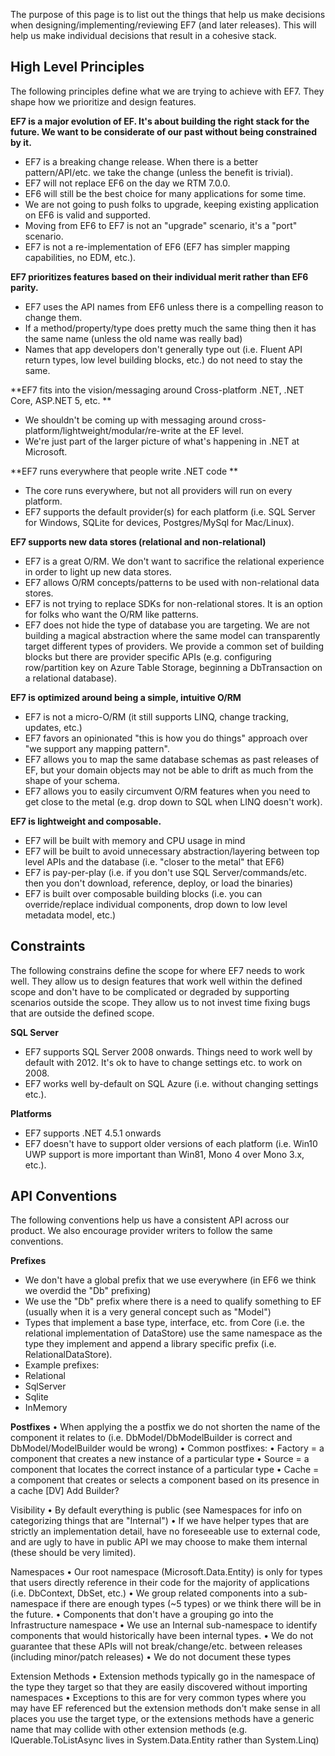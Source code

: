 The purpose of this page is to list out the things that help us make decisions when designing/implementing/reviewing EF7 (and later releases). This will help us make individual decisions that result in a cohesive stack.

## High Level Principles
The following principles define what we are trying to achieve with EF7. They shape how we prioritize and design features.
 
**EF7 is a major evolution of EF. It's about building the right stack for the future. We want to be considerate of our past without being constrained by it.**
* EF7 is a breaking change release. When there is a better pattern/API/etc. we take the change (unless the benefit is trivial).
* EF7 will not replace EF6 on the day we RTM 7.0.0.
* EF6 will still be the best choice for many applications for some time.
* We are not going to push folks to upgrade, keeping existing application on EF6 is valid and supported.
* Moving from EF6 to EF7 is not an "upgrade" scenario, it's a "port" scenario.
* EF7 is not a re-implementation of EF6 (EF7 has simpler mapping capabilities, no EDM, etc.).

**EF7 prioritizes features based on their individual merit rather than EF6 parity.**
* EF7 uses the API names from EF6 unless there is a compelling reason to change them.
* If a method/property/type does pretty much the same thing then it has the same name (unless the old name was really bad) 
* Names that app developers don't generally type out (i.e. Fluent API return types, low level building blocks, etc.) do not need to stay the same.
 
**EF7 fits into the vision/messaging around Cross-platform .NET, .NET Core, ASP.NET 5, etc. **
* We shouldn't be coming up with messaging around cross-platform/lightweight/modular/re-write at the EF level.
* We're just part of the larger picture of what's happening in .NET at Microsoft.

**EF7 runs everywhere that people write .NET code **
* The core runs everywhere, but not all providers will run on every platform.
* EF7 supports the default provider(s) for each platform (i.e. SQL Server for Windows, SQLite for devices, Postgres/MySql for Mac/Linux).

**EF7 supports new data stores (relational and non-relational)**
* EF7 is a great O/RM. We don't want to sacrifice the relational experience in order to light up new data stores.
* EF7 allows O/RM concepts/patterns to be used with non-relational data stores.
* EF7 is not trying to replace SDKs for non-relational stores. It is an option for folks who want the O/RM like patterns.
* EF7 does not hide the type of database you are targeting. We are not building a magical abstraction where the same model can transparently target different types of providers. We provide a common set of building blocks but there are provider specific APIs (e.g. configuring row/partition key on Azure Table Storage, beginning a DbTransaction on a relational database).

**EF7 is optimized around being a simple, intuitive O/RM**
* EF7 is not a micro-O/RM (it still supports LINQ, change tracking, updates, etc.)
* EF7 favors an opinionated "this is how you do things" approach over "we support any mapping pattern".
* EF7 allows you to map the same database schemas as past releases of EF, but your domain objects may not be able to drift as much from the shape of your schema.
* EF7 allows you to easily circumvent O/RM features when you need to get close to the metal (e.g. drop down to SQL when LINQ doesn't work).
 
**EF7 is lightweight and composable.**
* EF7 will be built with memory and CPU usage in mind
* EF7 will be built to avoid unnecessary abstraction/layering between top level APIs and the database (i.e. "closer to the metal" that EF6)
* EF7 is pay-per-play (i.e. if you don't use SQL Server/commands/etc. then you don't download, reference, deploy, or load the binaries)
* EF7 is built over composable building blocks (i.e. you can override/replace individual components, drop down to low level metadata model, etc.) 
 
## Constraints
The following constrains define the scope for where EF7 needs to work well. They allow us to design features that work well within the defined scope and don't have to be complicated or degraded by supporting scenarios outside the scope. They allow us to not invest time fixing bugs that are outside the defined scope.
 
**SQL Server**
* EF7 supports SQL Server 2008 onwards. Things need to work well by default with 2012. It's ok to have to change settings etc. to work on 2008.
* EF7 works well by-default on SQL Azure (i.e. without changing settings etc.).
 
**Platforms**
* EF7 supports .NET 4.5.1 onwards
* EF7 doesn't have to support older versions of each platform (i.e. Win10 UWP support is more important than Win81, Mono 4 over Mono 3.x, etc.).
 
## API Conventions
The following conventions help us have a consistent API across our product. We also encourage provider writers to follow the same conventions.
 
**Prefixes**
* We don't have a global prefix that we use everywhere (in EF6 we think we overdid the "Db" prefixing)
* We use the "Db" prefix where there is a need to qualify something to EF (usually when it is a very general concept such as "Model")
* Types that implement a base type, interface, etc. from Core (i.e. the relational implementation of DataStore) use the same namespace as the type they implement and append a library specific prefix (i.e. RelationalDataStore).
 * Example prefixes:
 * Relational
 * SqlServer
 * Sqlite
 * InMemory
 
**Postfixes**
•	When applying the a postfix we do not shorten the name of the component it relates to (i.e. DbModel/DbModelBuilder is correct and DbModel/ModelBuilder would be wrong)
•	Common postfixes:
•	Factory = a component that creates a new instance of a particular type
•	Source = a component that locates the correct instance of a particular type
•	Cache = a component that creates or selects a component based on its presence in a cache
[DV] Add Builder?
 
Visibility
•	By default everything is public (see Namespaces for info on categorizing things that are "Internal")
•	If we have helper types that are strictly an implementation detail, have no foreseeable use to external code, and are ugly to have in public API we may choose to make them internal (these should be very limited).
 
Namespaces
•	Our root namespace (Microsoft.Data.Entity) is only for types that users directly reference in their code for the majority of applications (i.e. DbContext, DbSet, etc.)
•	We group related components into a sub-namespace if there are enough types (~5 types) or we think there will be in the future.
•	Components that don't have a grouping go into the Infrastructure namespace
•	We use an Internal sub-namespace to identify components that would historically have been internal types.
•	We do not guarantee that these APIs will not break/change/etc. between releases (including minor/patch releases)
•	We do not document these types
 
Extension Methods
•	Extension methods typically go in the namespace of the type they target so that they are easily discovered without importing namespaces
•	Exceptions to this are for very common types where you may have EF referenced but the extension methods don't make sense in all places you use the target type, or the extensions methods have a generic name that may collide with other extension methods (e.g. IQuerable<T>.ToListAsync lives in System.Data.Entity rather than System.Linq)
